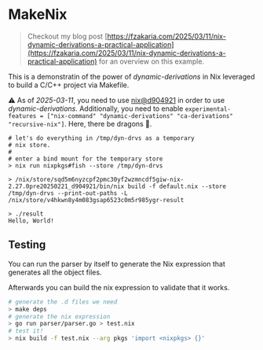 # MakeNix

> Checkout my blog post [https://fzakaria.com/2025/03/11/nix-dynamic-derivations-a-practical-application](https://fzakaria.com/2025/03/11/nix-dynamic-derivations-a-practical-application) for an overview on this example.

This is a demonstratin of the power of _dynamic-derivations_ in Nix leveraged to build a C/C++ project via Makefile.

⚠️ As of _2025-03-11_, you need to use [nix@d904921](https://github.com/NixOS/nix/commit/d904921eecbc17662fef67e8162bd3c7d1a54ce0) in order to use _dynamic-derivations_. Additionally, you need to enable `experimental-features = ["nix-command" "dynamic-derivations" "ca-derivations" "recursive-nix"]`. Here, there be dragons 🐲.

```console
# let's do everything in /tmp/dyn-drvs as a temporary
# nix store.
# 
# enter a bind mount for the temporary store
> nix run nixpkgs#fish --store /tmp/dyn-drvs

> /nix/store/sqd5m6nyzcpf2pmc30yf2wzmncdf5giw-nix-2.27.0pre20250221_d904921/bin/nix build -f default.nix --store /tmp/dyn-drvs --print-out-paths -L
/nix/store/v4hkwn8y4m083gsap6523c0m5r985ygr-result

> ./result
Hello, World!
```

## Testing

You can run the parser by itself to generate the Nix expression that generates all the object files.

Afterwards you can build the nix expression to validate that it works.

```sh
# generate the .d files we need
> make deps
# generate the nix expression
> go run parser/parser.go > test.nix
# test it!
> nix build -f test.nix --arg pkgs 'import <nixpkgs> {}'
```